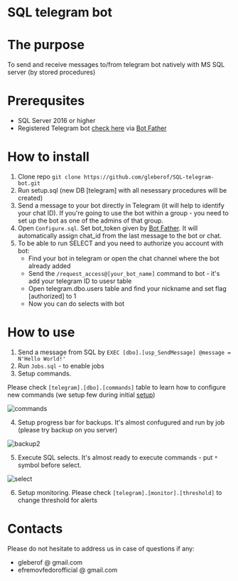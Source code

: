 # SQL telegram bot

# The purpose
To send and receive messages to/from telegram bot natively with MS SQL server (by stored procedures)

# Prerequsites
* SQL Server 2016 or higher
* Registered Telegram bot [check here](https://docs.microsoft.com/en-us/azure/bot-service/bot-service-channel-connect-telegram?view=azure-bot-service-4.0) via [Bot Father](https://telegram.me/botfather)


# How to install
1. Clone repo ```git clone https://github.com/gleberof/SQL-telegram-bot.git```
2. Run setup.sql (new DB \[telegram\] with all nesessary procedures will be created)
3. Send a message to your bot directly in Telegram (it will help to identify your chat ID). If you're going to use the bot within a group - you need to set up the bot as one of the admins of that group.
4. Open ```Configure.sql```. Set bot_token given by [Bot Father](https://telegram.me/botfather). It will automatically assign chat_id from the last message to the bot or chat.
5. To be able to run SELECT and you need to authorize you account with bot:
   * Find your bot in telegram or open the chat channel where the bot already added
   * Send the ```/request_access@[your_bot_name]``` command to bot - it's add your telegram ID to usesr table
   * Open telegram.dbo.users table and find your nickname and set flag [authorized] to 1
   * Now you can do selects with bot


# How to use
1. Send a message from SQL by ```EXEC [dbo].[usp_SendMessage] @message = N'Hello World!'```
2. Run ```Jobs.sql``` - to enable jobs 
3. Setup commands. 

Please check ```[telegram].[dbo].[commands]``` table to learn how to configure new commands (we setup few during initial [setup](#how-to-install))

![commands](https://github.com/gleberof/SQL-telagram-bot/blob/main/images/command.gif?raw=true)

4. Setup progress bar for backups. It's almost confugured and run by job (please try backup on you server)

![backup2](https://github.com/gleberof/SQL-telagram-bot/blob/main/images/backup2.gif?raw=true)

5. Execute SQL selects. It's almost ready to execute commands - put ```*``` symbol before select.

![select](https://github.com/gleberof/SQL-telagram-bot/blob/main/images/select.gif?raw=true)

6. Setup monitoring. Please check ```[telegram].[monitor].[threshold]``` to change threshold for alerts

# Contacts
Please do not hesitate to address us in case of questions if any: 
* gleberof @ gmail.com
* efremovfedorofficial @ gmail.com
